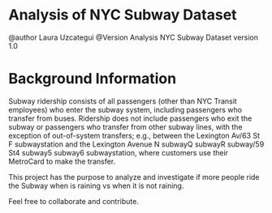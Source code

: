 # Analysis of NYC Subway Dataset

@author Laura Uzcategui
@Version Analysis NYC Subway Dataset version 1.0

# Background Information

Subway ridership consists of all passengers (other than NYC Transit employees) who enter the subway system, including passengers who transfer from buses.  Ridership does not include passengers who exit the subway or passengers who transfer from other subway lines, with the exception of out-of-system transfers; e.g., between the Lexington Av/63 St F subwaystation and the Lexington Avenue N subwayQ subwayR subway/59 St4 subway5 subway6 subwaystation, where customers use their MetroCard to make the transfer.

This project has the purpose to analyze and investigate if more people ride the Subway when is raining vs when it is not raining.

Feel free to collaborate and contribute.
